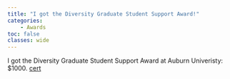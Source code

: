 ```yaml
---
title: "I got the Diversity Graduate Student Support Award!"
categories: 
    - Awards
toc: false
classes: wide
---
```


I got the Diversity Graduate Student Support Award at Auburn Univeristy: $1000. [cert](https://github.com/giangnguyen2412/giangnguyen2412.github.io/blob/master/assets/resume/Diversity_Fund.pdf)